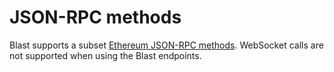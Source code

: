 # JSON-RPC methods

Blast supports a subset [Ethereum JSON-RPC methods](../../ethereum/json-rpc-methods/index.md). WebSocket calls
are not supported when using the Blast endpoints.
